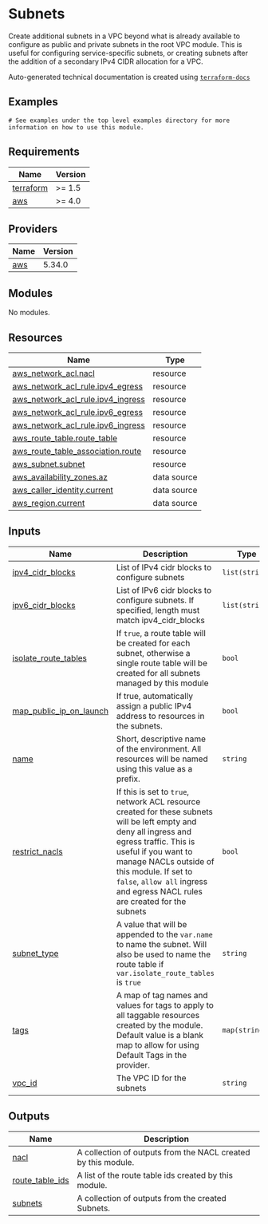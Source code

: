 # Subnets

Create additional subnets in a VPC beyond what is already available to configure as public and private subnets in the
root VPC module.  This is useful for configuring service-specific subnets, or creating subnets after the addition of
a secondary IPv4 CIDR allocation for a VPC.
<!-- BEGINNING OF PRE-COMMIT-TERRAFORM DOCS HOOK -->

Auto-generated technical documentation is created using [`terraform-docs`](https://terraform-docs.io/)
## Examples

```hcl
# See examples under the top level examples directory for more information on how to use this module.
```

## Requirements

| Name | Version |
|------|---------|
| <a name="requirement_terraform"></a> [terraform](#requirement\_terraform) | >= 1.5 |
| <a name="requirement_aws"></a> [aws](#requirement\_aws) | >= 4.0 |

## Providers

| Name | Version |
|------|---------|
| <a name="provider_aws"></a> [aws](#provider\_aws) | 5.34.0 |

## Modules

No modules.

## Resources

| Name | Type |
|------|------|
| [aws_network_acl.nacl](https://registry.terraform.io/providers/hashicorp/aws/latest/docs/resources/network_acl) | resource |
| [aws_network_acl_rule.ipv4_egress](https://registry.terraform.io/providers/hashicorp/aws/latest/docs/resources/network_acl_rule) | resource |
| [aws_network_acl_rule.ipv4_ingress](https://registry.terraform.io/providers/hashicorp/aws/latest/docs/resources/network_acl_rule) | resource |
| [aws_network_acl_rule.ipv6_egress](https://registry.terraform.io/providers/hashicorp/aws/latest/docs/resources/network_acl_rule) | resource |
| [aws_network_acl_rule.ipv6_ingress](https://registry.terraform.io/providers/hashicorp/aws/latest/docs/resources/network_acl_rule) | resource |
| [aws_route_table.route_table](https://registry.terraform.io/providers/hashicorp/aws/latest/docs/resources/route_table) | resource |
| [aws_route_table_association.route](https://registry.terraform.io/providers/hashicorp/aws/latest/docs/resources/route_table_association) | resource |
| [aws_subnet.subnet](https://registry.terraform.io/providers/hashicorp/aws/latest/docs/resources/subnet) | resource |
| [aws_availability_zones.az](https://registry.terraform.io/providers/hashicorp/aws/latest/docs/data-sources/availability_zones) | data source |
| [aws_caller_identity.current](https://registry.terraform.io/providers/hashicorp/aws/latest/docs/data-sources/caller_identity) | data source |
| [aws_region.current](https://registry.terraform.io/providers/hashicorp/aws/latest/docs/data-sources/region) | data source |

## Inputs

| Name | Description | Type | Default | Required |
|------|-------------|------|---------|:--------:|
| <a name="input_ipv4_cidr_blocks"></a> [ipv4\_cidr\_blocks](#input\_ipv4\_cidr\_blocks) | List of IPv4 cidr blocks to configure subnets | `list(string)` | n/a | yes |
| <a name="input_ipv6_cidr_blocks"></a> [ipv6\_cidr\_blocks](#input\_ipv6\_cidr\_blocks) | List of IPv6 cidr blocks to configure subnets. If specified, length must match ipv4\_cidr\_blocks | `list(string)` | `[]` | no |
| <a name="input_isolate_route_tables"></a> [isolate\_route\_tables](#input\_isolate\_route\_tables) | If `true`, a route table will be created for each subnet, otherwise a single route table will be created for all subnets managed by this module | `bool` | `false` | no |
| <a name="input_map_public_ip_on_launch"></a> [map\_public\_ip\_on\_launch](#input\_map\_public\_ip\_on\_launch) | If true, automatically assign a public IPv4 address to resources in the subnets. | `bool` | `false` | no |
| <a name="input_name"></a> [name](#input\_name) | Short, descriptive name of the environment. All resources will be named using this value as a prefix. | `string` | n/a | yes |
| <a name="input_restrict_nacls"></a> [restrict\_nacls](#input\_restrict\_nacls) | If this is set to `true`, network ACL resource created for these subnets will be left empty and deny all ingress and egress traffic. This is useful if you want to manage NACLs outside of this module. If set to `false`, `allow all` ingress and egress NACL rules are created for the subnets | `bool` | `false` | no |
| <a name="input_subnet_type"></a> [subnet\_type](#input\_subnet\_type) | A value that will be appended to the `var.name` to name the subnet. Will also be used to name the route table if `var.isolate_route_tables` is `true` | `string` | `"subnet"` | no |
| <a name="input_tags"></a> [tags](#input\_tags) | A map of tag names and values for tags to apply to all taggable resources created by the module. Default value is a blank map to allow for using Default Tags in the provider. | `map(string)` | `{}` | no |
| <a name="input_vpc_id"></a> [vpc\_id](#input\_vpc\_id) | The VPC ID for the subnets | `string` | n/a | yes |

## Outputs

| Name | Description |
|------|-------------|
| <a name="output_nacl"></a> [nacl](#output\_nacl) | A collection of outputs from the NACL created by this module. |
| <a name="output_route_table_ids"></a> [route\_table\_ids](#output\_route\_table\_ids) | A list of the route table ids created by this module. |
| <a name="output_subnets"></a> [subnets](#output\_subnets) | A collection of outputs from the created Subnets. |


<!-- END OF PRE-COMMIT-TERRAFORM DOCS HOOK -->
